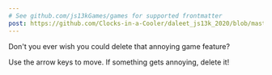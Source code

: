 ```yaml
---
# See github.com/js13kGames/games for supported frontmatter
post: https://github.com/Clocks-in-a-Cooler/daleet_js13k_2020/blob/master/postmortem.md
---
```

Don't you ever wish you could delete that annoying game feature?

Use the arrow keys to move. If something gets annoying, delete it!